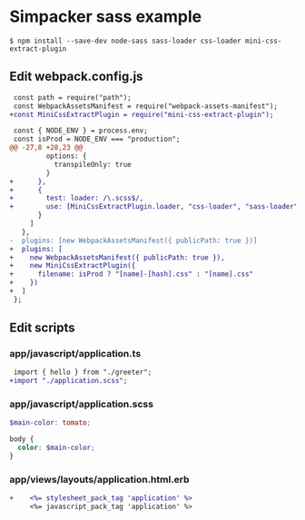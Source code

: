 # Simpacker sass example

```
$ npm install --save-dev node-sass sass-loader css-loader mini-css-extract-plugin
```

## Edit webpack.config.js

```diff
 const path = require("path");
 const WebpackAssetsManifest = require("webpack-assets-manifest");
+const MiniCssExtractPlugin = require("mini-css-extract-plugin");

 const { NODE_ENV } = process.env;
 const isProd = NODE_ENV === "production";
@@ -27,8 +28,23 @@
         options: {
           transpileOnly: true
         }
+      },
+      {
+        test: loader: /\.scss$/,
+        use: [MiniCssExtractPlugin.loader, "css-loader", "sass-loader"]
       }
     ]
   },
-  plugins: [new WebpackAssetsManifest({ publicPath: true })]
+  plugins: [
+    new WebpackAssetsManifest({ publicPath: true }),
+    new MiniCssExtractPlugin({
+      filename: isProd ? "[name]-[hash].css" : "[name].css"
+    })
+  ]
 };
```

## Edit scripts

### app/javascript/application.ts

```diff
 import { hello } from "./greeter";
+import "./application.scss";
```

### app/javascript/application.scss

```scss
$main-color: tomato;

body {
  color: $main-color;
}
```

### app/views/layouts/application.html.erb

```diff
+    <%= stylesheet_pack_tag 'application' %>
     <%= javascript_pack_tag 'application' %>
```
